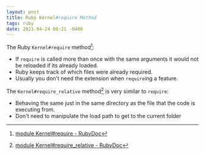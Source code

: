 ```yaml
---
layout: post
title: Ruby Kernel#require Method
tags: ruby
date: 2021-04-24 06:21 -0400
---
```

The Ruby `Kernel#require` method[^1]:
- If `require` is called more than once with the same arguments it would not be reloaded if its already loaded.
- Ruby keeps track of which files were already required.
- Usually you don't need the extension when `require`ing a feature.

The `Kernel#require_relative` method[^2] is very similar to `require`:
- Behaving the same just in the same directory as the file that the code is executing from.
- Don't need to manipulate the load path to get to the current folder

[^1]: [module Kernel#require - RubyDoc](https://docs.ruby-lang.org/en/3.0.0/Kernel.html#method-i-require)
[^2]: [module Kernel#require_relative - RubyDoc](https://docs.ruby-lang.org/en/3.0.0/Kernel.html#method-i-require_relative)
